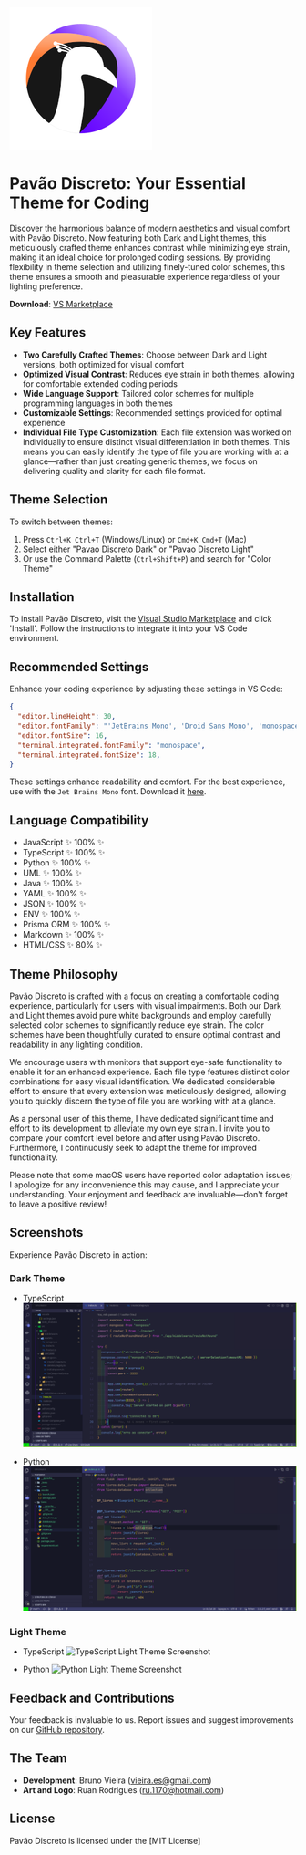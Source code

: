 ![Pavão Discreto Logo](https://raw.githubusercontent.com/vieiraes/pavao-discreto-theme/master/storage/logo-pavao-discreto.png)

# Pavão Discreto: Your Essential Theme for Coding

Discover the harmonious balance of modern aesthetics and visual comfort with Pavão Discreto. Now featuring both Dark and Light themes, this meticulously crafted theme enhances contrast while minimizing eye strain, making it an ideal choice for prolonged coding sessions. By providing flexibility in theme selection and utilizing finely-tuned color schemes, this theme ensures a smooth and pleasurable experience regardless of your lighting preference.

**Download**: [VS Marketplace](https://marketplace.visualstudio.com/items?itemName=BrunoVieira.pavao-discreto)

## Key Features
- **Two Carefully Crafted Themes**: Choose between Dark and Light versions, both optimized for visual comfort
- **Optimized Visual Contrast**: Reduces eye strain in both themes, allowing for comfortable extended coding periods
- **Wide Language Support**: Tailored color schemes for multiple programming languages in both themes
- **Customizable Settings**: Recommended settings provided for optimal experience
- **Individual File Type Customization**: Each file extension was worked on individually to ensure distinct visual differentiation in both themes. This means you can easily identify the type of file you are working with at a glance—rather than just creating generic themes, we focus on delivering quality and clarity for each file format.

## Theme Selection
To switch between themes:
1. Press `Ctrl+K Ctrl+T` (Windows/Linux) or `Cmd+K Cmd+T` (Mac)
2. Select either "Pavao Discreto Dark" or "Pavao Discreto Light"
3. Or use the Command Palette (`Ctrl+Shift+P`) and search for "Color Theme"

## Installation
To install Pavão Discreto, visit the [Visual Studio Marketplace](https://marketplace.visualstudio.com/items?itemName=BrunoVieira.pavao-discreto) and click 'Install'. Follow the instructions to integrate it into your VS Code environment.

## Recommended Settings
Enhance your coding experience by adjusting these settings in VS Code:

```json
{
  "editor.lineHeight": 30,
  "editor.fontFamily": "'JetBrains Mono', 'Droid Sans Mono', 'monospace', monospace",
  "editor.fontSize": 16,
  "terminal.integrated.fontFamily": "monospace",
  "terminal.integrated.fontSize": 18,
}
```

These settings enhance readability and comfort. For the best experience, use with the `Jet Brains Mono` font. Download it [here](https://www.jetbrains.com/lp/mono/).

## Language Compatibility
- JavaScript ✨ 100% ✨
- TypeScript ✨ 100% ✨
- Python ✨ 100% ✨
- UML ✨ 100% ✨
- Java ✨ 100% ✨
- YAML  ✨ 100% ✨
- JSON ✨ 100% ✨
- ENV ✨ 100% ✨
- Prisma ORM ✨ 100% ✨
- Markdown ✨ 100% ✨
- HTML/CSS ✨ 80% ✨

## Theme Philosophy
Pavão Discreto is crafted with a focus on creating a comfortable coding experience, particularly for users with visual impairments. Both our Dark and Light themes avoid pure white backgrounds and employ carefully selected color schemes to significantly reduce eye strain. The color schemes have been thoughtfully curated to ensure optimal contrast and readability in any lighting condition.

We encourage users with monitors that support eye-safe functionality to enable it for an enhanced experience. Each file type features distinct color combinations for easy visual identification. We dedicated considerable effort to ensure that every extension was meticulously designed, allowing you to quickly discern the type of file you are working with at a glance.

As a personal user of this theme, I have dedicated significant time and effort to its development to alleviate my own eye strain. I invite you to compare your comfort level before and after using Pavão Discreto. Furthermore, I continuously seek to adapt the theme for improved functionality.

Please note that some macOS users have reported color adaptation issues; I apologize for any inconvenience this may cause, and I appreciate your understanding. Your enjoyment and feedback are invaluable—don't forget to leave a positive review!

## Screenshots
Experience Pavão Discreto in action:

### Dark Theme
- TypeScript
  ![TypeScript Dark Theme Screenshot](https://raw.githubusercontent.com/vieiraes/pavao-discreto-theme/master/storage/ts.png)

- Python
  ![Python Dark Theme Screenshot](https://raw.githubusercontent.com/vieiraes/pavao-discreto-theme/master/storage/py.png)

### Light Theme
- TypeScript
  ![TypeScript Light Theme Screenshot](https://raw.githubusercontent.com/vieiraes/pavao-discreto-theme/master/storage/ts-light.png)

- Python
  ![Python Light Theme Screenshot](https://raw.githubusercontent.com/vieiraes/pavao-discreto-theme/master/storage/py-light.png)

## Feedback and Contributions
Your feedback is invaluable to us. Report issues and suggest improvements on our [GitHub repository](https://github.com/vieiraes/pavao-discreto-theme/issues).

## The Team
- **Development**: Bruno Vieira ([vieira.es@gmail.com](mailto:vieira.es@gmail.com))
- **Art and Logo**: Ruan Rodrigues ([ru.1170@hotmail.com](mailto:ru.1170@hotmail.com))

## License
Pavão Discreto is licensed under the [MIT License]